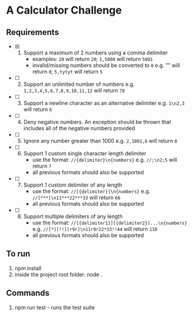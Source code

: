 # A Calculator Challenge

## Requirements

- [x] 1. Support a maximum of 2 numbers using a comma delimiter
      * examples: `20` will return `20`; `1,5000` will return `5001`
      * invalid/missing numbers should be converted to `0` e.g. "" will return `0`; `5,tytyt` will return `5`
- [ ] 2. Support an unlimited number of numbers e.g. `1,2,3,4,5,6,7,8,9,10,11,12` will return `78`
- [ ] 3. Support a newline character as an alternative delimiter e.g. `1\n2,3` will return `6`
- [ ] 4. Deny negative numbers. An exception should be thrown that includes all of the negative numbers provided
- [ ] 5. Ignore any number greater than 1000 e.g. `2,1001,6` will return `8`
- [ ] 6. Support 1 custom single character length delimiter
      * use the format: `//{delimiter}\n{numbers}` e.g. `//;\n2;5` will return `7`
      * all previous formats should also be supported
- [ ] 7. Support 1 custom delimiter of any length
      * use the format: `//[{delimiter}]\n{numbers}` e.g. `//[***]\n11***22***33` will return `66`
      * all previous formats should also be supported
- [ ] 8. Support multiple delimiters of any length
      * use the format: `//[{delimiter1}][{delimiter2}]...\n{numbers}` e.g. `//[*][!!][r9r]\n11r9r22*33!!44` will return `110`
      * all previous formats should also be supported

## To run

1. npm install
2. inside the project root folder: node .

## Commands

1. npm run test - runs the test suite
